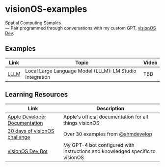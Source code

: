 # visionOS-examples
Spatial Computing Samples  
— Pair programmed through conversations with my custom GPT, [visionOS Dev](https://chat.openai.com/g/g-GbfBtRzZo-visionos-dev).

 
## Examples
| Link | Topic | Video |
|----------|----------|----------|
| [LLLM](https://github.com/IvanCampos/visionOS-examples/tree/main/LLLM) | Local Large Language Model (LLLM): LM Studio Integration | TBD |


## Learning Resources
| Link | Description |
|----------|----------|
| [Apple Developer Documentation](https://developer.apple.com/visionos/learn/) | Apple's official documentation for all things visionOS |
| [30 days of visionOS challenge](https://github.com/satoshi0212/visionOS_30Days) | Over 30 examples from [@shmdevelop](https://twitter.com/shmdevelop)|
| [visionOS Dev Bot](https://chat.openai.com/g/g-GbfBtRzZo-visionos-dev) | My GPT-4 bot configured with instructions and knowledged specific to visionOS |
